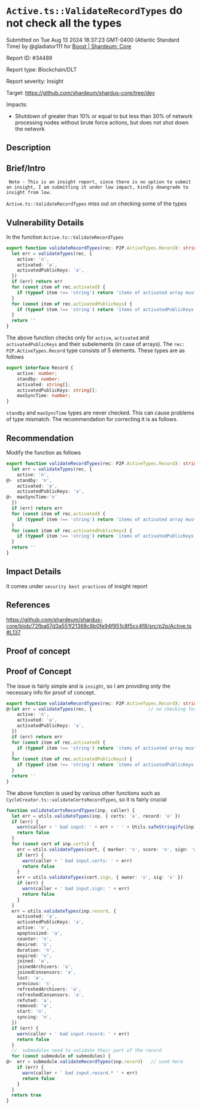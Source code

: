 
# `Active.ts::ValidateRecordTypes` do not check all the types

Submitted on Tue Aug 13 2024 18:37:23 GMT-0400 (Atlantic Standard Time) by @gladiator111 for [Boost | Shardeum: Core](https://immunefi.com/bounty/shardeum-core-boost/)

Report ID: #34489

Report type: Blockchain/DLT

Report severity: Insight

Target: https://github.com/shardeum/shardus-core/tree/dev

Impacts:
- Shutdown of greater than 10% or equal to but less than 30% of network processing nodes without brute force actions, but does not shut down the network

## Description
## Brief/Intro
` Note - This is an insight report, since there is no option to submit an insight, I am submitting it under low impact, kindly downgrade to insight from low.`                                                      

`Active.ts::ValidateRecordTypes` miss out on checking some of the types

## Vulnerability Details
In the function `Active.ts::ValidateRecordTypes`
```typescript
export function validateRecordTypes(rec: P2P.ActiveTypes.Record): string {
  let err = validateTypes(rec, {
    active: 'n',
    activated: 'a',
    activatedPublicKeys: 'a',
  })
  if (err) return err
  for (const item of rec.activated) {
    if (typeof item !== 'string') return 'items of activated array must be strings'
  }
  for (const item of rec.activatedPublicKeys) {
    if (typeof item !== 'string') return 'items of activatedPublicKeys array must be strings'
  }
  return ''
}
```
The above function checks only for `active`, `activated` and `activatedPublicKeys` and their subelements (in case of arrays).
The `rec: P2P.ActiveTypes.Record` type consists of 5 elements. These types are as follows
```typescript
export interface Record {
    active: number;
    standby: number;
    activated: string[];
    activatedPublicKeys: string[];
    maxSyncTime: number;
}
```
  `standby` and `maxSyncTime` types are never checked. This can cause problems of type mismatch. The recommendation for correcting it is as follows.

## Recommendation
Modify the function as follows
```typescript
export function validateRecordTypes(rec: P2P.ActiveTypes.Record): string {
  let err = validateTypes(rec, {
    active: 'n',
@>  standby: 'n',
    activated: 'a',
    activatedPublicKeys: 'a',
@>  maxSyncTime:'n'
  })
  if (err) return err
  for (const item of rec.activated) {
    if (typeof item !== 'string') return 'items of activated array must be strings'
  }
  for (const item of rec.activatedPublicKeys) {
    if (typeof item !== 'string') return 'items of activatedPublicKeys array must be strings'
  }
  return ''
}
```

## Impact Details
It comes under `security best practices` of insight report

## References
https://github.com/shardeum/shardus-core/blob/72fba67d3a551f21368c8b0fe94f951c8f5cc4f8/src/p2p/Active.ts#L137

        
## Proof of concept
## Proof of Concept
The issue is fairly simple and is `insight`, so I am providing only the necessary info for proof of concept.
```typescript
export function validateRecordTypes(rec: P2P.ActiveTypes.Record): string {
@>let err = validateTypes(rec, {                     // no checking for standby and maxSyncTime
    active: 'n',
    activated: 'a',
    activatedPublicKeys: 'a',
  })
  if (err) return err
  for (const item of rec.activated) {
    if (typeof item !== 'string') return 'items of activated array must be strings'
  }
  for (const item of rec.activatedPublicKeys) {
    if (typeof item !== 'string') return 'items of activatedPublicKeys array must be strings'
  }
  return ''
}
```
The above function is used by various other functions such as `CycleCreator.ts::validateCertsRecordTypes`, so it is fairly crucial
```typescript
function validateCertsRecordTypes(inp, caller) {
  let err = utils.validateTypes(inp, { certs: 'a', record: 'o' })
  if (err) {
    warn(caller + ' bad input: ' + err + ' ' + Utils.safeStringify(inp))
    return false
  }
  for (const cert of inp.certs) {
    err = utils.validateTypes(cert, { marker: 's', score: 'n', sign: 'o' })
    if (err) {
      warn(caller + ' bad input.certs: ' + err)
      return false
    }
    err = utils.validateTypes(cert.sign, { owner: 's', sig: 's' })
    if (err) {
      warn(caller + ' bad input.sign: ' + err)
      return false
    }
  }
  err = utils.validateTypes(inp.record, {
    activated: 'a',
    activatedPublicKeys: 'a',
    active: 'n',
    apoptosized: 'a',
    counter: 'n',
    desired: 'n',
    duration: 'n',
    expired: 'n',
    joined: 'a',
    joinedArchivers: 'a',
    joinedConsensors: 'a',
    lost: 'a',
    previous: 's',
    refreshedArchivers: 'a',
    refreshedConsensors: 'a',
    refuted: 'a',
    removed: 'a',
    start: 'n',
    syncing: 'n',
  })
  if (err) {
    warn(caller + ' bad input.record: ' + err)
    return false
  }
  //  submodules need to validate their part of the record
  for (const submodule of submodules) {
@>  err = submodule.validateRecordTypes(inp.record)   // used here
    if (err) {
      warn(caller + ' bad input.record.* ' + err)
      return false
    }
  }
  return true
}
```